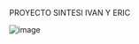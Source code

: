 PROYECTO SINTESI IVAN Y ERIC

![image](https://github.com/user-attachments/assets/95c53d50-c4dd-42cc-9314-8967deddd513)




